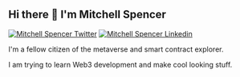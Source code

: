 <h2>Hi there 👋 I'm Mitchell Spencer</h2>

<!--
**Valodax/Valodax** is a ✨ _special_ ✨ repository because its `README.md` (this file) appears on your GitHub profile.

Here are some ideas to get you started:

- 🔭 I’m currently working on ...
- 🌱 I’m currently learning ...
- 👯 I’m looking to collaborate on ...
- 🤔 I’m looking for help with ...
- 💬 Ask me about ...
- 📫 How to reach me: ...
- 😄 Pronouns: ...
- ⚡ Fun fact: ...
-->
[![Mitchell Spencer Twitter](https://img.shields.io/badge/Twitter-1DA1F2?style=for-the-badge&logo=twitter&logoColor=white)](https://twitter.com/mitchhs12)
[![Mitchell Spencer Linkedin](https://img.shields.io/badge/LinkedIn-0077B5?style=for-the-badge&logo=linkedin&logoColor=white)](https://www.linkedin.com/in/mitchell-spencer-9a7411140//)

I'm a fellow citizen of the metaverse and smart contract explorer. 

I am trying to learn Web3 development and make cool looking stuff.

